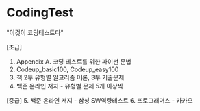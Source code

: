 # CodingTest

"이것이 코딩테스트다"

[초급]
1. Appendix A. 코딩 테스트를 위한 파이썬 문법
2. Codeup_basic100, Codeup_easy100
4. 책 2부 유형별 알고리즘 이론, 3부 기출문제
5. 백준 온라인 저지 - 유형별 문제 5개 이상씩

[중급]
5. 백준 온라인 저지 - 삼성 SW역량테스트
6. 프로그래머스 - 카카오
